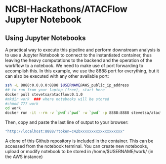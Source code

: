 # NCBI-Hackathons/ATACFlow Jupyter Notebook

## Using Jupyter Notebooks
A practical way to execute this pipeline and perform downstream analysis is to use a Jupyter Notebook to connect to the instantiated container, thus leaving the heavy computations to the backend and the operation of the workflow to a notebook. We need to make use of port forwarding to accomplish this. In this example, we use  the 8888 port for everything, but it can also be executed with any other available port:

```bash
ssh -L 8888:0.0.0.0:8888 $USERNAME@AWS_public_ip_address
## to run from your laptop (free), start here
docker pull stevetsa/atacflow:0.1.0
#mkdir work  ### where notebooks will be stored
#chmod 777 work
cd work
docker run -it --rm -v `pwd`:`pwd` -w `pwd` -p 8888:8888 stevetsa/atacflow:0.1.0
```

Then, copy and paste the last line of output to your browser:

```bash
"http://localhost:8888/?token=c42bxxxxxxxxxxxxxxxxxxx"
```

A clone of this Github repository is included in the container.  This can be accessed from the notebook terminal. You can create new notebooks, upload or modify notebook to be stored in /home/$USERNAME/work/ (in the AWS instance) 




